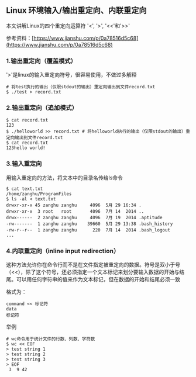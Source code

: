## Linux 环境输入/输出重定向、内联重定向

本文讲解Linux的四个重定向运算符 '<', '>', '<<'和'>>'

参考资料：[https://www.jianshu.com/p/0a78516d5c68](https://www.jianshu.com/p/0a78516d5c68)

### 1.输出重定向（覆盖模式）

'>'是linux的输入重定向符号，很容易使用，不做过多解释

```shell
# 将test执行的输出（仅限stdout的输出）重定向输出到文件record.txt
$ ./test > record.txt
```

### 2.输出重定向（追加模式）

```shell
$ cat record.txt
123 
$ ./helloworld >> record.txt # 将helloworld执行的输出（仅限stdout的输出）重定向输出到文件record.txt
$ cat record.txt
123hello world!
```

### 3.输入重定向

用输入重定向的方法，将文本中的目录名传给ls命令

```shell
$ cat text.txt
/home/zanghu/ProgramFiles
$ ls -al < text.txt
drwxr-xr-x 45 zanghu zanghu     4096  5月 29 16:34 .
drwxr-xr-x  3 root   root       4096  7月 14  2014 ..
drwx------  2 zanghu zanghu     4096  7月 19  2014 .aptitude
-rw-------  1 zanghu zanghu    39660  5月 29 13:38 .bash_history
-rw-r--r--  1 zanghu zanghu      220  7月 14  2014 .bash_logout
...
```

### 4.内联重定向（inline input redirection）

这种方法允许你在命令行而不是在文件指定被重定向的数据。符号是双小于号（<<），除了这个符号，还必须指定一个文本标记来划分要输入数据的开始与结尾。可以用任何字符串的值来作为文本标记，但在数据的开始和结尾必须一致

格式为：

```shell
command << 标记符
data
标记符
```

举例

```shell
# wc命令用于统计文件的行数、列数、字符数
$ wc << EOF
> test string 1
> test string 2
> test string 3
> EOF
 3  9 42
```